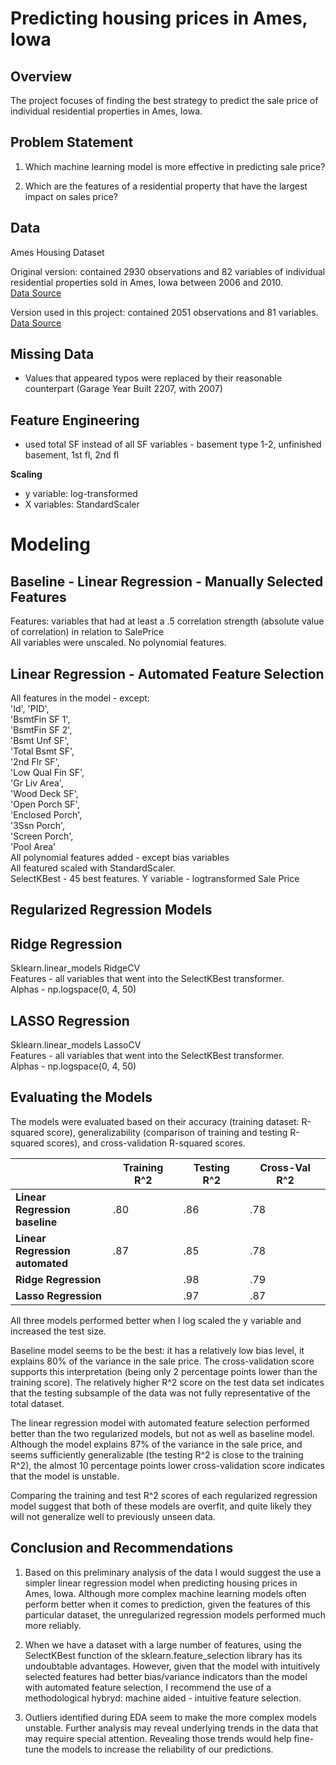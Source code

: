 
# Predicting housing prices in Ames, Iowa

## Overview
The project focuses of finding the best strategy to predict the sale price of individual residential properties in Ames, Iowa.

## Problem Statement
1. Which machine learning model is more effective in predicting sale price?

2. Which are the features of a residential property that have the largest impact on sales price?

## Data
Ames Housing Dataset

Original version: contained 2930 observations and 82 variables of individual residential properties sold in Ames, Iowa between 2006 and 2010. <br>
[Data Source](http://jse.amstat.org/v19n3/decock/DataDocumentation.txt)

Version used in this project: contained 2051 observations and 81 variables. <br>
[Data Source](https://www.kaggle.com/c/dsi-us-11-project-2-regression-challenge/data)

## Missing Data
- Values that appeared typos were replaced by their reasonable counterpart (Garage Year Built 2207, with 2007)


## Feature Engineering

- used total SF instead of all SF variables - basement type 1-2, unfinished basement, 1st fl, 2nd fl

**Scaling**
- y variable: log-transformed
- X variables: StandardScaler
# Modeling
## Baseline - Linear Regression - Manually Selected Features

Features: variables that had at least a .5 correlation strength (absolute value of correlation) in relation to SalePrice <br>
All variables were unscaled. No polynomial features.

## Linear Regression - Automated Feature Selection
All features in the model - except: <br>
                      'Id', 'PID', <br>
                      'BsmtFin SF 1', <br>
                      'BsmtFin SF 2', <br>
                      'Bsmt Unf SF', <br>
                      'Total Bsmt SF', <br>
                      '2nd Flr SF', <br>
                      'Low Qual Fin SF', <br>
                      'Gr Liv Area', <br>
                      'Wood Deck SF', <br>
                      'Open Porch SF', <br>
                      'Enclosed Porch',<br>
                      '3Ssn Porch', <br>
                      'Screen Porch', <br>
                      'Pool Area' <br>
All polynomial features added - except bias variables <br>
All featured scaled with StandardScaler.<br>
SelectKBest - 45 best features.
Y variable - logtransformed Sale Price

## Regularized Regression Models
## Ridge Regression
Sklearn.linear_models RidgeCV <br>
Features - all variables that went into the SelectKBest transformer. <br>
Alphas - np.logspace(0, 4, 50) <br>

## LASSO Regression
Sklearn.linear_models LassoCV <br>
Features - all variables that went into the SelectKBest transformer. <br>
Alphas - np.logspace(0, 4, 50) <br>

## Evaluating the Models 
The models were evaluated based on their accuracy (training dataset: R-squared score), generalizability (comparison of training and testing R-squared scores), and cross-validation R-squared scores.

||**Training R^2**|**Testing R^2**|**Cross-Val R^2**|
|---|---|---|---|
|**Linear Regression** <br> **baseline** |.80|.86|.78|
|**Linear Regression** <br> **automated** |.87 |.85|.78|
|**Ridge Regression**||.98|.79|
|**Lasso Regression**||.97|.87|

All three models performed better when I log scaled the y variable and increased the test size. <br>

Baseline model seems to be the best: it has a relatively low bias level, it explains 80% of the variance in the sale price. The cross-validation score supports this interpretation (being only 2 percentage points lower than the training score). The relatively higher R^2 score on the test data set indicates that the testing subsample of the data was not fully representative of the total dataset.

The linear regression model with automated feature selection performed better than the two regularized models, but not as well as baseline model. Although the model explains 87% of the variance in the sale price, and seems sufficiently generalizable (the testing R^2 is close to the training R^2), the almost 10 percentage points lower cross-validation score indicates that the model is unstable.

Comparing the training and test R^2 scores of each regularized regression model suggest that both of these models are overfit, and quite likely they will not generalize well to previously unseen data. 

## Conclusion and Recommendations

1. Based on this preliminary analysis of the data I would suggest the use a simpler linear regression model when predicting housing prices in Ames, Iowa. Although more complex machine learning models often perform better when it comes to prediction, given the features of this particular dataset, the unregularized regression models performed much more reliably.

2. When we have a dataset with a large number of features, using the SelectKBest function of the sklearn.feature_selection library has its undoubtable advantages. However, given that the model with intuitively selected features had better bias/variance indicators than the model with automated feature selection, I recommend the use of a methodological hybryd: machine aided - intuitive feature selection. 

3. Outliers identified during EDA seem to make the more complex models unstable. Further analysis may reveal underlying trends in the data that may require special attention. Revealing those trends would help fine-tune the models to increase the reliability of our predictions. 
